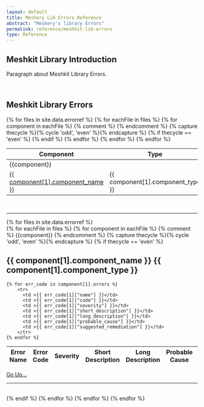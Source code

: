 ```yaml
---
layout: default
title: Meshery Lib Errors Reference
abstract: "Meshery's library Errors"
permalink: reference/meshkit-lib-errors
type: Reference
---
```

## Meshkit Library Introduction

Paragraph about Meshkit Library Errors.

<br>

## Meshkit Library Errors

<table>
<thead>
  <tr>
    <th>Component</th>
    <th>Type</th>
  </tr>
</thead>
<tbody>
  {% for files in site.data.errorref %}    
    {% for eachFile in files %}
      {% for component in eachFile  %}
          {% comment %} <tr><td colspan="2">{{component}}</td></tr> {% endcomment %}
           {% capture thecycle %}{% cycle 'odd', 'even' %}{% endcapture %}
            {% if thecycle == 'even' %}             
            <tr>
              <td><a href="#{{ component[1].component_name }}-{{ component[1].component_type }}">{{ component[1].component_name }}</a></td>
              <td>{{ component[1].component_type }}</td>
            </tr>
        {% endif %}
      {% endfor %}      
    {% endfor %}
  {% endfor %}
</tbody>
</table>

<br>
<hr>


  {% for files in site.data.errorref %}    
    {% for eachFile in files %}
      {% for component in eachFile  %}
          {% comment %} <tr><td colspan="2">{{component}}</td></tr> {% endcomment %}
           {% capture thecycle %}{% cycle 'odd', 'even' %}{% endcapture %}
            {% if thecycle == 'even' %}    
## {{ component[1].component_name }} {{ component[1].component_type }}

  <table>
  <thead>
    <tr>
      <th>Error Name</th>
      <th>Error Code</th>
      <th>Severity</th>
      <th>Short Description</th>
      <th>Long Description</th>
      <th>Probable Cause</th>
      <th>Suggested Remediation</th>
    </tr>
  </thead>
  <tbody>
  

    {% for err_code in component[1].errors %}    
        <tr>
          <td >{{ err_code[1]["name"] }}</td>
          <td >{{ err_code[1]["code"] }}</td>
          <td >{{ err_code[1]["severity"] }}</td>
          <td >{{ err_code[1]["short_description"] }}</td>
          <td >{{ err_code[1]["long_description"] }}</td>
          <td >{{ err_code[1]["probable_cause"] }}</td>
          <td >{{ err_code[1]["suggested_remediation"] }}</td>
        </tr>
    {% endfor %}

  </tbody>
  </table>
  <a href="#meshkit-library-errors">Go Up...</a>
  <hr>
  <br>
{% endif %}
{% endfor %}
{% endfor %}
{% endfor %}
